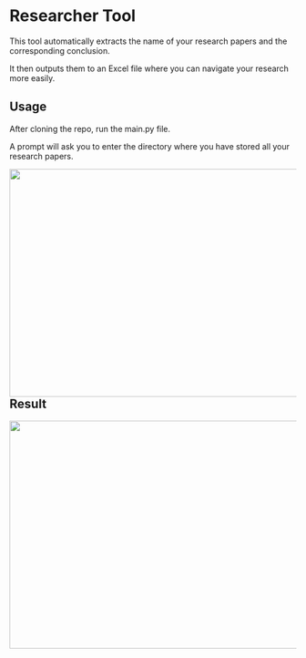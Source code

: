 # Researcher Tool

This tool automatically extracts the name of your research papers and the corresponding conclusion.

It then outputs them to an Excel file where you can navigate your research more easily.

## Usage

After cloning the repo, run the main.py file.

A prompt will ask you to enter the directory where you have stored all your research papers.

<a href="url"><img src="https://user-images.githubusercontent.com/64164772/184477463-6ff640d6-b8b9-43df-aab3-cab30ccf13ff.png" align="left" height="400" width="700" ></a>

## Result

<a href="url"><img src="https://user-images.githubusercontent.com/64164772/184477585-ded8dda6-6f7a-44cb-aeba-857d43f3cbb6.png" align="left" height="400" width="700" ></a>
